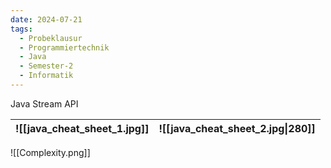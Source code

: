 ```yaml
---
date: 2024-07-21
tags:
  - Probeklausur
  - Programmiertechnik
  - Java
  - Semester-2
  - Informatik
---
```

Java Stream API

| ![[java_cheat_sheet_1.jpg]] | ![[java_cheat_sheet_2.jpg\|280]] |
| --------------------------- | -------------------------------- |
![[Complexity.png]]

